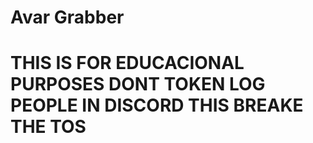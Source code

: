 # Avar Grabber



# THIS IS FOR EDUCACIONAL PURPOSES DONT TOKEN LOG PEOPLE IN DISCORD THIS BREAKE THE TOS
